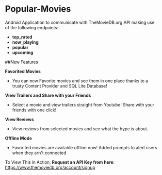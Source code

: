 # Popular-Movies
Android Application to communicate with TheMovieDB.org API making use of the following endpoints:
- <b>top_rated</b>
- <b>now_playing</b>
- <b>popular</b>
- <b>upcoming</b>

##New Features

<b>Favorited Movies </b>
- You can now Favorite movies and see them in one place thanks to a trusty Content Provider and SQL Lite Database!

<b>View Trailers and Share with your Friends</b>
- Select a movie and view trailers straight from Youtube! Share with your friends with one click!

<b>View Reviews</b>
- View reviews from selected movies and see what the hype is about.

<b>Offline Mode</b>
- Favorited movies are available offline now! Added prompts to alert users when they arn't connected

To View This in Action, **Request an API Key from here**:
https://www.themoviedb.org/account/signup

